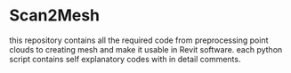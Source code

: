 # Scan2Mesh
this repository contains all the required code from preprocessing point clouds to creating mesh and make it usable in Revit software. each python script contains self explanatory codes with in detail comments.
